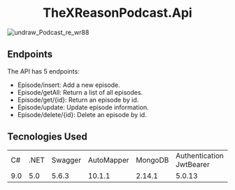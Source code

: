 <h1 align="center">TheXReasonPodcast.Api</h1>

![undraw_Podcast_re_wr88](https://user-images.githubusercontent.com/25781203/148664371-66ba2744-c179-40af-b2a9-5a25d36bc10b.png)

## Endpoints
The API has 5 endpoints:

+ Episode/insert: Add a new episode.
+ Episode/getAll: Return a list of all episodes.
+ Episode/get/{id}: Return an episode by id.
+ Episode/update: Update episode information.
+ Episode/delete/{id}: Delete an episode by id.

## Tecnologies Used

<table>
  <tr>
     <td>C#</td>  
     <td>.NET</td>  
     <td>Swagger</td>  
	 <td>AutoMapper</td>  
	 <td>MongoDB</td>  
	 <td>Authentication JwtBearer</td>  
  </tr>
  <tr>
     <td>9.0</td>  
     <td>5.0</td> 
     <td>5.6.3</td>  
	 <td>10.1.1</td>  
	 <td>2.14.1</td> 
	 <td>5.0.13</td>  
  </tr>
</table>

